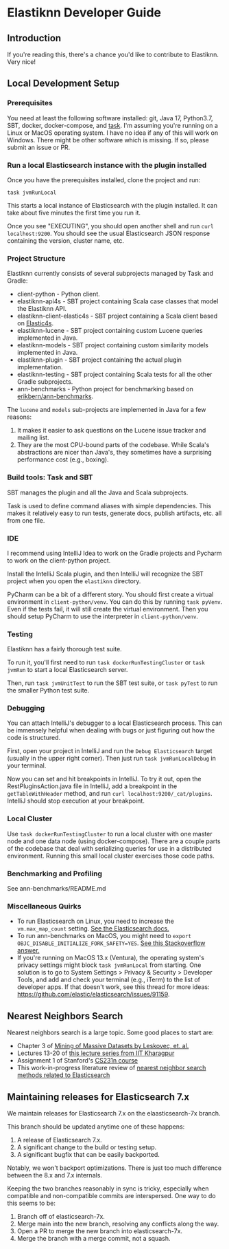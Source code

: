 # Elastiknn Developer Guide

## Introduction

If you're reading this, there's a chance you'd like to contribute to Elastiknn. Very nice!

## Local Development Setup

### Prerequisites

You need at least the following software installed: git, Java 17, Python3.7, SBT, docker, docker-compose, and [task](https://taskfile.dev).
I'm assuming you're running on a Linux or MacOS operating system.
I have no idea if any of this will work on Windows.
There might be other software which is missing. 
If so, please submit an issue or PR.

### Run a local Elasticsearch instance with the plugin installed

Once you have the prerequisites installed, clone the project and run:

```
task jvmRunLocal
```

This starts a local instance of Elasticsearch with the plugin installed. 
It can take about five minutes the first time you run it. 

Once you see "EXECUTING", you should open another shell and run `curl localhost:9200`.
You should see the usual Elasticsearch JSON response containing the version, cluster name, etc.

### Project Structure

Elastiknn currently consists of several subprojects managed by Task and Gradle:

- client-python - Python client.
- elastiknn-api4s - SBT project containing Scala case classes that model the Elastiknn API.
- elastiknn-client-elastic4s - SBT project containing a Scala client based on [Elastic4s](https://github.com/sksamuel/elastic4s).
- elastiknn-lucene - SBT project containing custom Lucene queries implemented in Java.
- elastiknn-models - SBT project containing custom similarity models implemented in Java.
- elastiknn-plugin - SBT project containing the actual plugin implementation.
- elastiknn-testing - SBT project containing Scala tests for all the other Gradle subprojects.
- ann-benchmarks - Python project for benchmarking based on [erikbern/ann-benchmarks](https://github.com/erikbern/ann-benchmarks).

The `lucene` and `models` sub-projects are implemented in Java for a few reasons:

1. It makes it easier to ask questions on the Lucene issue tracker and mailing list.
2. They are the most CPU-bound parts of the codebase. While Scala's abstractions are nicer than Java's, they sometimes 
   have a surprising performance cost (e.g., boxing).

### Build tools: Task and SBT

SBT manages the plugin and all the Java and Scala subprojects.

Task is used to define command aliases with simple dependencies.
This makes it relatively easy to run tests, generate docs, publish artifacts, etc. all from one file.

### IDE

I recommend using IntelliJ Idea to work on the Gradle projects and Pycharm to work on the client-python project.

Install the IntelliJ Scala plugin, and then IntelliJ will recognize the SBT project when you open the `elastiknn` directory.

PyCharm can be a bit of a different story. 
You should first create a virtual environment in `client-python/venv`.
You can do this by running `task pyVenv`. Even if the tests fail, it will still create the virtual environment.
Then you should setup PyCharm to use the interpreter in `client-python/venv`. 

### Testing

Elastiknn has a fairly thorough test suite.

To run it, you'll first need to run `task dockerRunTestingCluster` or `task jvmRun` to start a local Elasticsearch server.

Then, run `task jvmUnitTest` to run the SBT test suite, or `task pyTest` to run the smaller Python test suite.

### Debugging

You can attach IntelliJ's debugger to a local Elasticsearch process.
This can be immensely helpful when dealing with bugs or just figuring out how the code is structured.

First, open your project in IntelliJ and run the `Debug Elasticsearch` target (usually in the upper right corner).
Then just run `task jvmRunLocalDebug` in your terminal.

Now you can set and hit breakpoints in IntelliJ.
To try it out, open the RestPluginsAction.java file in IntelliJ, add a breakpoint in the `getTableWithHeader` method, and run `curl localhost:9200/_cat/plugins`.
IntelliJ should stop execution at your breakpoint.

### Local Cluster

Use `task dockerRunTestingCluster` to run a local cluster with one master node and one data node (using docker-compose).
There are a couple parts of the codebase that deal with serializing queries for use in a distributed environment.
Running this small local cluster exercises those code paths.

### Benchmarking and Profiling

See ann-benchmarks/README.md

### Miscellaneous Quirks

- To run Elasticsearch on Linux, you need to increase the `vm.max_map_count` setting. [See the Elasticsearch docs.](https://www.elastic.co/guide/en/elasticsearch/reference/current/vm-max-map-count.html)
- To run ann-benchmarks on MacOS, you might need to `export OBJC_DISABLE_INITIALIZE_FORK_SAFETY=YES`. [See this Stackoverflow answer.](https://stackoverflow.com/a/52230415) 
- If you're running on MacOS 13.x (Ventura), the operating system's privacy settings might block `task jvmRunLocal` from starting. One solution is to go to System Settings > Privacy & Security > Developer Tools, and add and check your terminal (e.g., iTerm) to the list of developer apps. If that doesn't work, see this thread for more ideas: https://github.com/elastic/elasticsearch/issues/91159.

## Nearest Neighbors Search

Nearest neighbors search is a large topic. Some good places to start are:

- Chapter 3 of [Mining of Massive Datasets by Leskovec, et. al.](http://www.mmds.org/)
- Lectures 13-20 of [this lecture series from IIT Kharagpur](https://www.youtube.com/watch?v=06HGoXE6GAs&list=PLbRMhDVUMngekIHyLt8b_3jQR7C0KUCul&index=14)
- Assignment 1 of Stanford's [CS231n course](https://cs231n.github.io/)
- This work-in-progress literature review of [nearest neighbor search methods related to Elasticsearch](https://docs.google.com/document/d/14Z7ZKk9dq29bGeDDmBH6Bsy92h7NvlHoiGhbKTB0YJs/edit)

## Maintaining releases for Elasticsearch 7.x

We maintain releases for Elasticsearch 7.x on the elaasticsearch-7x branch.

This branch should be updated anytime one of these happens:

1. A release of Elasticsearch 7.x.
2. A significant change to the build or testing setup.
3. A significant bugfix that can be easily backported.

Notably, we won't backport optimizations.
There is just too much difference between the 8.x and 7.x internals.

Keeping the two branches reasonably in sync is tricky, especially when compatible and non-compatible commits are interspersed.
One way to do this seems to be:

1. Branch off of elasticsearch-7x.
2. Merge main into the new branch, resolving any conflicts along the way.
3. Open a PR to merge the new branch into elasticsearch-7x.
4. Merge the branch with a merge commit, not a squash.
